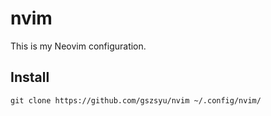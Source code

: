 # nvim

This is my Neovim configuration.

## Install 

```
git clone https://github.com/gszsyu/nvim ~/.config/nvim/
```

